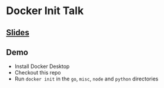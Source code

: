 # Docker Init Talk

## [Slides](./Docker%20Init.pdf)

## Demo

- Install Docker Desktop
- Checkout this repo
- Run `docker init` in the `go`, `misc`, `node` and `python` directories
